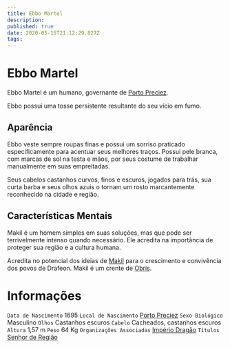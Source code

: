 ```yaml
---
title: Ebbo Martel
description: 
published: true
date: 2020-05-15T21:12:29.827Z
tags: 
---
```


# Ebbo Martel
Ebbo Martel é um humano, governante de [Porto Preciez](/lugares/plano-material/drafeon/sul-de-drafeon/porto-preciez#porto-preciez).

Ebbo possui uma tosse persistente resultante do seu vício em fumo.

## Aparência
Ebbo veste sempre roupas finas e possui um sorriso praticado especificamente para acentuar seus melhores traços. Possui pele branca, com marcas de sol na testa e mãos, por seus costume de trabalhar manualmente em suas empreitadas.

Seus cabelos castanhos curvos, finos e escuros, jogados para trás, sua curta  barba e seus olhos azuis o tornam um rosto marcantemente reconhecido na cidade e região.

## Características Mentais
Makil é um homem simples em suas soluções, mas que pode ser terrivelmente intenso quando necessário. Ele acredita na importância de proteger sua região e a cultura humana.

Acredita no potencial dos ideias de [Makil](/individuos/makil-drasonur) para o crescimento e convivência dos povos de Drafeon. Makil é um crente de [Obris](/divindades/panteao-das-treze-estrelas/obris).

# Informações
`Data de Nascimento` 1695
`Local de Nascimento` [Porto Preciez](/lugares/plano-material/drafeon/sul-de-drafeon/porto-preciez#porto-preciez)
`Sexo Biológico` Masculino
`Olhos` Castanhos escuros
`Cabelo` Cacheados, castanhos escuros
`Altura` 1,57 m
`Peso` 64 Kg
`Organizações Associadas` [Império Dragão](/faccoes/nacoes/imperio-dragao#imperio-dragao)
`Títulos` [Senhor de Região](/rankings-e-titulos/senhor-de-regiao)